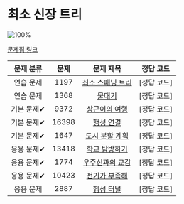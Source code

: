 # 최소 신장 트리

![100%](https://progress-bar.dev/9/?scale=0&title=progress&width=500&color=babaca&suffix=/9)

[문제집 링크](https://www.acmicpc.net/workbook/view/9907)

| 문제 분류 | 문제 | 문제 제목 | 정답 코드 |
| :--: | :--: | :--: | :--: |
| 연습 문제 | 1197 | [최소 스패닝 트리](https://www.acmicpc.net/problem/1197) | [정답 코드] |
| 연습 문제 | 1368 | [물대기](https://www.acmicpc.net/problem/1368) | [정답 코드] |
| 기본 문제✔ | 9372 | [상근이의 여행](https://www.acmicpc.net/problem/9372) | [정답 코드] |
| 기본 문제✔ | 16398 | [행성 연결](https://www.acmicpc.net/problem/16398) | [정답 코드] |
| 기본 문제✔ | 1647 | [도시 분할 계획](https://www.acmicpc.net/problem/1647) | [정답 코드] |
| 응용 문제✔ | 13418 | [학교 탐방하기](https://www.acmicpc.net/problem/13418) | [정답 코드] |
| 응용 문제✔ | 1774 | [우주신과의 교감](https://www.acmicpc.net/problem/1774) | [정답 코드] |
| 응용 문제✔ | 10423 | [전기가 부족해](https://www.acmicpc.net/problem/10423) | [정답 코드] |
| 응용 문제 | 2887 | [행성 터널](https://www.acmicpc.net/problem/2887) | [정답 코드] |
